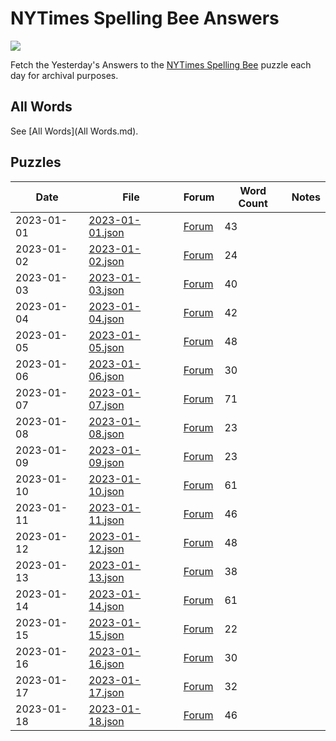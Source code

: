 # NYTimes Spelling Bee Answers

[![](https://img.shields.io/badge/code%20style-black-000000.svg)](https://github.com/psf/black)

Fetch the Yesterday's Answers to the [NYTimes Spelling Bee][1] puzzle each day for archival purposes.

## All Words

See [All Words](All Words.md).

## Puzzles

<!-- table generated via `poetry shell` then `make gen-readme-table` -->
<!-- generated table start -->

| Date       | File                                    | Forum                                                                          |   Word Count | Notes   |
|------------|-----------------------------------------|--------------------------------------------------------------------------------|--------------|---------|
| 2023-01-01 | [2023-01-01.json](days/2023-01-01.json) | [Forum](https://www.nytimes.com/2023/01/01/crosswords/spelling-bee-forum.html) |           43 |         |
| 2023-01-02 | [2023-01-02.json](days/2023-01-02.json) | [Forum](https://www.nytimes.com/2023/01/02/crosswords/spelling-bee-forum.html) |           24 |         |
| 2023-01-03 | [2023-01-03.json](days/2023-01-03.json) | [Forum](https://www.nytimes.com/2023/01/03/crosswords/spelling-bee-forum.html) |           40 |         |
| 2023-01-04 | [2023-01-04.json](days/2023-01-04.json) | [Forum](https://www.nytimes.com/2023/01/04/crosswords/spelling-bee-forum.html) |           42 |         |
| 2023-01-05 | [2023-01-05.json](days/2023-01-05.json) | [Forum](https://www.nytimes.com/2023/01/05/crosswords/spelling-bee-forum.html) |           48 |         |
| 2023-01-06 | [2023-01-06.json](days/2023-01-06.json) | [Forum](https://www.nytimes.com/2023/01/06/crosswords/spelling-bee-forum.html) |           30 |         |
| 2023-01-07 | [2023-01-07.json](days/2023-01-07.json) | [Forum](https://www.nytimes.com/2023/01/07/crosswords/spelling-bee-forum.html) |           71 |         |
| 2023-01-08 | [2023-01-08.json](days/2023-01-08.json) | [Forum](https://www.nytimes.com/2023/01/08/crosswords/spelling-bee-forum.html) |           23 |         |
| 2023-01-09 | [2023-01-09.json](days/2023-01-09.json) | [Forum](https://www.nytimes.com/2023/01/09/crosswords/spelling-bee-forum.html) |           23 |         |
| 2023-01-10 | [2023-01-10.json](days/2023-01-10.json) | [Forum](https://www.nytimes.com/2023/01/10/crosswords/spelling-bee-forum.html) |           61 |         |
| 2023-01-11 | [2023-01-11.json](days/2023-01-11.json) | [Forum](https://www.nytimes.com/2023/01/11/crosswords/spelling-bee-forum.html) |           46 |         |
| 2023-01-12 | [2023-01-12.json](days/2023-01-12.json) | [Forum](https://www.nytimes.com/2023/01/12/crosswords/spelling-bee-forum.html) |           48 |         |
| 2023-01-13 | [2023-01-13.json](days/2023-01-13.json) | [Forum](https://www.nytimes.com/2023/01/13/crosswords/spelling-bee-forum.html) |           38 |         |
| 2023-01-14 | [2023-01-14.json](days/2023-01-14.json) | [Forum](https://www.nytimes.com/2023/01/14/crosswords/spelling-bee-forum.html) |           61 |         |
| 2023-01-15 | [2023-01-15.json](days/2023-01-15.json) | [Forum](https://www.nytimes.com/2023/01/15/crosswords/spelling-bee-forum.html) |           22 |         |
| 2023-01-16 | [2023-01-16.json](days/2023-01-16.json) | [Forum](https://www.nytimes.com/2023/01/16/crosswords/spelling-bee-forum.html) |           30 |         |
| 2023-01-17 | [2023-01-17.json](days/2023-01-17.json) | [Forum](https://www.nytimes.com/2023/01/17/crosswords/spelling-bee-forum.html) |           32 |         |
| 2023-01-18 | [2023-01-18.json](days/2023-01-18.json) | [Forum](https://www.nytimes.com/2023/01/18/crosswords/spelling-bee-forum.html) |           46 |         |

<!-- generated table end -->

[1]: https://www.nytimes.com/puzzles/spelling-bee
